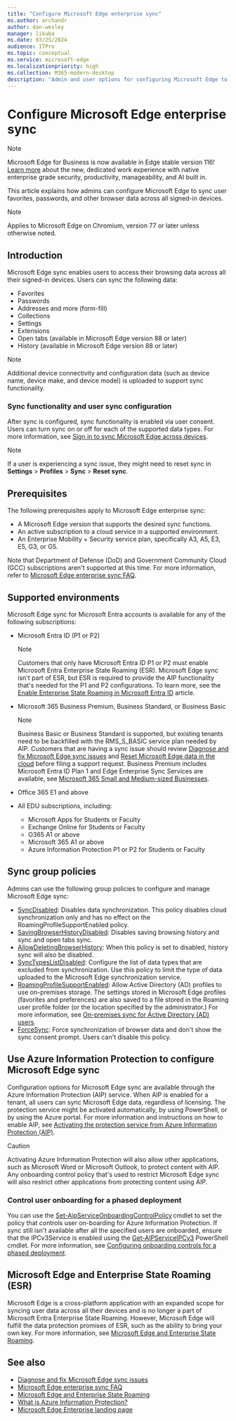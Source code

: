 ```yaml
---
title: "Configure Microsoft Edge enterprise sync"
ms.author: archandr
author: dan-wesley
manager: likuba
ms.date: 03/25/2024
audience: ITPro
ms.topic: conceptual
ms.service: microsoft-edge
ms.localizationpriority: high
ms.collection: M365-modern-desktop
description: "Admin and user options for configuring Microsoft Edge to sync favorites, passwords, and other browser data."
---
```


# Configure Microsoft Edge enterprise sync

> [!NOTE]
> Microsoft Edge for Business is now available in Edge stable version 116! [Learn more](https://techcommunity.microsoft.com/t5/microsoft-edge-insider/microsoft-edge-for-business-faq/ba-p/3891837) about the new, dedicated work experience with native enterprise grade security, productivity, manageability, and AI built in.

This article explains how admins can configure Microsoft Edge to sync user favorites, passwords, and other browser data across all signed-in devices.

> [!NOTE]
> Applies to Microsoft Edge on Chromium, version 77 or later unless otherwise noted.

## Introduction

Microsoft Edge sync enables users to access their browsing data across all their signed-in devices. Users can sync the following data:

- Favorites
- Passwords
- Addresses and more (form-fill)
- Collections
- Settings
- Extensions
- Open tabs (available in Microsoft Edge version 88 or later)
- History (available in Microsoft Edge version 88 or later)

> [!NOTE]
> Additional device connectivity and configuration data (such as device name, device make,  and device model) is uploaded to support sync functionality.

### Sync functionality and user sync configuration

After sync is configured, sync functionality is enabled via user consent. Users can turn sync on or off for each of the supported data types. For more information, see [Sign in to sync Microsoft Edge across devices](https://support.microsoft.com/microsoft-edge/sign-in-to-sync-microsoft-edge-across-devices-e6ffa79b-ed52-aa32-47e2-5d5597fe4674).

> [!NOTE]
> If a user is experiencing a sync issue, they might need to reset sync in **Settings** > **Profiles** > **Sync** > **Reset sync**.

## Prerequisites

The following prerequisites apply to Microsoft Edge enterprise sync:

- A Microsoft Edge version that supports the desired sync functions.
- An active subscription to a cloud service in a supported environment.
- An Enterprise Mobility + Security service plan, specifically A3, A5, E3, E5, G3, or G5.

Note that Department of Defense (DoD) and Government Community Cloud (GCC) subscriptions aren't supported at this time. For more information, refer to [Microsoft Edge enterprise sync FAQ](/deployedge/microsoft-edge-enterprise-sync-faq#does-microsoft-edge-support-government-community-cloud-gcc-high-and-azure-government-department-of-defense-dod-cloud-compliance).  

## Supported environments

Microsoft Edge sync for Microsoft Entra accounts is available for any of the following subscriptions:

- Microsoft Entra ID (P1 or P2)
  
  > [!NOTE]
  > Customers that only have Microsoft Entra ID P1 or P2 must enable Microsoft Entra Enterprise State Roaming (ESR). Microsoft Edge sync isn't part of ESR, but ESR is required to provide the AIP functionality that's needed for the P1 and P2 configurations. To learn more, see the [Enable Enterprise State Roaming in Microsoft Entra ID](/azure/active-directory/devices/enterprise-state-roaming-enable) article.

- Microsoft 365 Business Premium, Business Standard, or Business Basic

  > [!NOTE]
  > Business Basic or Business Standard is supported, but existing tenants need to be backfilled with the RMS_S_BASIC service plan needed by AIP. Customers that are having a sync issue should review [Diagnose and fix Microsoft Edge sync issues](/deployedge/microsoft-edge-troubleshoot-enterprise-sync) and [Reset Microsoft Edge data in the cloud](/deployedge/edge-learnmore-reset-data-in-cloud) before filing a support request. Business Premium includes Microsoft Entra ID  Plan 1 and Edge Enterprise Sync Services are available, see [Microsoft 365 Small and Medium-sized Businesses](https://aka.ms/M365BusinessPlans).

- Office 365 E1 and above
- All EDU subscriptions, including:
  - Microsoft Apps for Students or Faculty
  - Exchange Online for Students or Faculty
  - O365 A1 or above
  - Microsoft 365 A1 or above
  - Azure Information Protection P1 or P2 for Students or Faculty

## Sync group policies

Admins can use the following group policies to configure and manage Microsoft Edge sync:

- [SyncDisabled](./microsoft-edge-policies.md#syncdisabled): Disables data synchronization.  This policy disables cloud synchronization only and has no effect on the RoamingProfileSupportEnabled policy.
- [SavingBrowserHistoryDisabled](./microsoft-edge-policies.md#savingbrowserhistorydisabled): Disables saving browsing history and sync and open tabs sync.
- [AllowDeletingBrowserHistory](./microsoft-edge-policies.md#allowdeletingbrowserhistory): When this policy is set to disabled, history sync will also be disabled.
- [SyncTypesListDisabled](./microsoft-edge-policies.md#synctypeslistdisabled): Configure the list of data types that are excluded from synchronization. Use this policy to limit the type of data uploaded to the Microsoft Edge synchronization service.
- [RoamingProfileSupportEnabled](./microsoft-edge-policies.md#roamingprofilesupportenabled): Allow Active Directory (AD) profiles to use on-premises storage. The settings stored in Microsoft Edge profiles (favorites and preferences) are also saved to a file stored in the Roaming user profile folder (or the location specified by the administrator.) For more information, see [On-premises sync for Active Directory (AD) users](./microsoft-edge-on-premises-sync.md).
- [ForceSync](/deployedge/microsoft-edge-policies#forcesync): Force synchronization of browser data and don't show the sync consent prompt. Users can't disable this policy.

## Use Azure Information Protection to configure Microsoft Edge sync

Configuration options for Microsoft Edge sync are available through the Azure Information Protection (AIP) service. When AIP is enabled for a tenant, all users can sync Microsoft Edge data, regardless of licensing. The protection service might be activated automatically, by using PowerShell, or by using the Azure portal. For more information and instructions on how to enable AIP, see [Activating the protection service from Azure Information Protection (AIP)](/azure/information-protection/activate-office365).

> [!CAUTION]
> Activating Azure Information Protection will also allow other applications, such as Microsoft Word or Microsoft Outlook, to protect content with AIP. Any onboarding control policy that's used to restrict Microsoft Edge sync will also restrict other applications from protecting content using AIP.

### Control user onboarding for a phased deployment

You can use the [Set-AipServiceOnboardingControlPolicy](/powershell/module/aipservice/set-aipserviceonboardingcontrolpolicy?preserve-view=true&view=azureipps) cmdlet to set the policy that controls user on-boarding for Azure Information Protection. If sync still isn't available after all the specified users are onboarded, ensure that the IPCv3Service is enabled using the [Get-AIPServiceIPCv3](/powershell/module/aipservice/get-aipserviceipcv3?preserve-view=true&view=azureipps) PowerShell cmdlet. For more information, see [Configuring onboarding controls for a phased deployment](/azure/information-protection/activate-service#configuring-onboarding-controls-for-a-phased-deployment).

## Microsoft Edge and Enterprise State Roaming (ESR)

Microsoft Edge is a cross-platform application with an expanded scope for syncing user data across all their devices and is no longer a part of Microsoft Entra Enterprise State Roaming. However, Microsoft Edge will fulfill the data protection promises of ESR, such as the ability to bring your own key. For more information, see [Microsoft Edge and Enterprise State Roaming](microsoft-edge-enterprise-state-roaming.md).

## See also

- [Diagnose and fix Microsoft Edge sync issues](microsoft-edge-troubleshoot-enterprise-sync.md)
- [Microsoft Edge enterprise sync FAQ](microsoft-edge-enterprise-sync-faq.md)
- [Microsoft Edge and Enterprise State Roaming](microsoft-edge-enterprise-state-roaming.md)
- [What is Azure Information Protection?](/azure/information-protection/what-is-information-protection)
- [Microsoft Edge Enterprise landing page](https://aka.ms/EdgeEnterprise)
